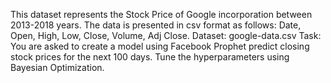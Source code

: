 This dataset represents the Stock Price of Google incorporation between 2013-2018 years. The data is presented in csv format as follows: Date, Open, High, Low, Close, Volume,
Adj Close.
Dataset: google-data.csv
Task: You are asked to create a model using Facebook Prophet predict closing stock prices for the next 100 days. Tune the hyperparameters using Bayesian Optimization.